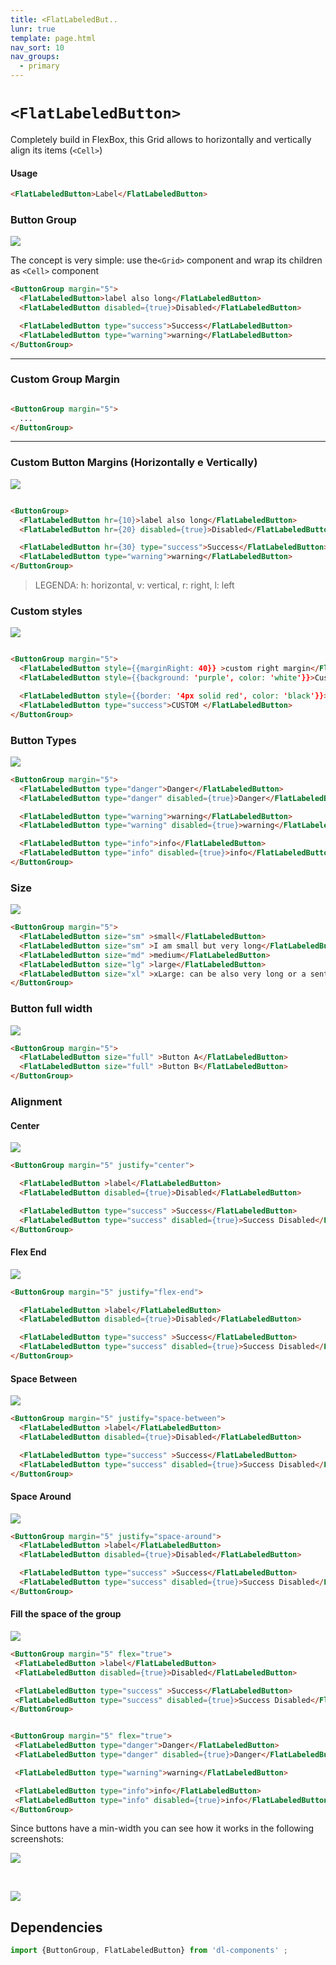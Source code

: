 ```yaml
---
title: <FlatLabeledBut..
lunr: true
template: page.html
nav_sort: 10
nav_groups:
  - primary
---
```



# `<FlatLabeledButton>`

Completely build in FlexBox, this Grid allows to horizontally and vertically align its items (`<Cell>`)


#### Usage

```html
<FlatLabeledButton>Label</FlatLabeledButton>
```


### Button Group

![](../assets/images/dl-components/ui/flat-labeled-button/button_group.jpg)


The concept is very simple: use the`<Grid>` component and wrap its children as `<Cell>` component

```html
<ButtonGroup margin="5">
  <FlatLabeledButton>label also long</FlatLabeledButton>
  <FlatLabeledButton disabled={true}>Disabled</FlatLabeledButton>

  <FlatLabeledButton type="success">Success</FlatLabeledButton>
  <FlatLabeledButton type="warning">warning</FlatLabeledButton>
</ButtonGroup>
```

---

###  Custom Group Margin

```html

<ButtonGroup margin="5">
  ...
</ButtonGroup>
```


---

### Custom Button Margins (Horizontally e Vertically)

![](../assets/images/dl-components/ui/flat-labeled-button/button_margin.jpg)


```html

<ButtonGroup>
  <FlatLabeledButton hr={10}>label also long</FlatLabeledButton>
  <FlatLabeledButton hr={20} disabled={true}>Disabled</FlatLabeledButton>

  <FlatLabeledButton hr={30} type="success">Success</FlatLabeledButton>
  <FlatLabeledButton type="warning">warning</FlatLabeledButton>
</ButtonGroup>
```

> LEGENDA: h: horizontal, v: vertical, r: right, l: left






###  Custom styles

![](../assets/images/dl-components/ui/flat-labeled-button/button_custom_style.jpg)


```html

<ButtonGroup margin="5">
  <FlatLabeledButton style={{marginRight: 40}} >custom right margin</FlatLabeledButton>
  <FlatLabeledButton style={{background: 'purple', color: 'white'}}>Custom color</FlatLabeledButton>

  <FlatLabeledButton style={{border: '4px solid red', color: 'black'}}>Success</FlatLabeledButton>
  <FlatLabeledButton type="success">CUSTOM </FlatLabeledButton>
</ButtonGroup>
```




###  Button Types

![](../assets/images/dl-components/ui/flat-labeled-button/button_type.jpg)


```html
<ButtonGroup margin="5">
  <FlatLabeledButton type="danger">Danger</FlatLabeledButton>
  <FlatLabeledButton type="danger" disabled={true}>Danger</FlatLabeledButton>

  <FlatLabeledButton type="warning">warning</FlatLabeledButton>
  <FlatLabeledButton type="warning" disabled={true}>warning</FlatLabeledButton>

  <FlatLabeledButton type="info">info</FlatLabeledButton>
  <FlatLabeledButton type="info" disabled={true}>info</FlatLabeledButton>
</ButtonGroup>
```







###  Size

![](../assets/images/dl-components/ui/flat-labeled-button/button_size.jpg)

```html
<ButtonGroup margin="5">
  <FlatLabeledButton size="sm" >small</FlatLabeledButton>
  <FlatLabeledButton size="sm" >I am small but very long</FlatLabeledButton>
  <FlatLabeledButton size="md" >medium</FlatLabeledButton>
  <FlatLabeledButton size="lg" >large</FlatLabeledButton>
  <FlatLabeledButton size="xl" >xLarge: can be also very long or a sentence<br/>multiline</FlatLabeledButton>
</ButtonGroup>
```







###  Button full width

![](../assets/images/dl-components/ui/flat-labeled-button/button_full_width.jpg)

```html
<ButtonGroup margin="5">
  <FlatLabeledButton size="full" >Button A</FlatLabeledButton>
  <FlatLabeledButton size="full" >Button B</FlatLabeledButton>
</ButtonGroup>
```



###  Alignment

#### Center
![](../assets/images/dl-components/ui/flat-labeled-button/align_center.jpg)

```html
<ButtonGroup margin="5" justify="center">

  <FlatLabeledButton >label</FlatLabeledButton>
  <FlatLabeledButton disabled={true}>Disabled</FlatLabeledButton>

  <FlatLabeledButton type="success" >Success</FlatLabeledButton>
  <FlatLabeledButton type="success" disabled={true}>Success Disabled</FlatLabeledButton>
</ButtonGroup>
```

#### Flex End
![](../assets/images/dl-components/ui/flat-labeled-button/align_flex_end.jpg)

```html
<ButtonGroup margin="5" justify="flex-end">

  <FlatLabeledButton >label</FlatLabeledButton>
  <FlatLabeledButton disabled={true}>Disabled</FlatLabeledButton>

  <FlatLabeledButton type="success" >Success</FlatLabeledButton>
  <FlatLabeledButton type="success" disabled={true}>Success Disabled</FlatLabeledButton>
</ButtonGroup>
```


#### Space Between
![](../assets/images/dl-components/ui/flat-labeled-button/align_space-between.jpg)

```html
<ButtonGroup margin="5" justify="space-between">
  <FlatLabeledButton >label</FlatLabeledButton>
  <FlatLabeledButton disabled={true}>Disabled</FlatLabeledButton>

  <FlatLabeledButton type="success" >Success</FlatLabeledButton>
  <FlatLabeledButton type="success" disabled={true}>Success Disabled</FlatLabeledButton>
</ButtonGroup>
```


#### Space Around
![](../assets/images/dl-components/ui/flat-labeled-button/align_space-around.jpg)

```html
<ButtonGroup margin="5" justify="space-around">
  <FlatLabeledButton >label</FlatLabeledButton>
  <FlatLabeledButton disabled={true}>Disabled</FlatLabeledButton>

  <FlatLabeledButton type="success" >Success</FlatLabeledButton>
  <FlatLabeledButton type="success" disabled={true}>Success Disabled</FlatLabeledButton>
</ButtonGroup>
```




#### Fill the space of the group
![](../assets/images/dl-components/ui/flat-labeled-button/button_gropus_full_width_2.jpg)

```html
<ButtonGroup margin="5" flex="true">
 <FlatLabeledButton >label</FlatLabeledButton>
 <FlatLabeledButton disabled={true}>Disabled</FlatLabeledButton>

 <FlatLabeledButton type="success" >Success</FlatLabeledButton>
 <FlatLabeledButton type="success" disabled={true}>Success Disabled</FlatLabeledButton>
</ButtonGroup>


<ButtonGroup margin="5" flex="true">
 <FlatLabeledButton type="danger">Danger</FlatLabeledButton>
 <FlatLabeledButton type="danger" disabled={true}>Danger</FlatLabeledButton>

 <FlatLabeledButton type="warning">warning</FlatLabeledButton>

 <FlatLabeledButton type="info">info</FlatLabeledButton>
 <FlatLabeledButton type="info" disabled={true}>info</FlatLabeledButton>
</ButtonGroup>
```

Since buttons have a min-width you can see how it works in the following screenshots:

![](../assets/images/dl-components/ui/flat-labeled-button/button_gropus_full_width.jpg)

<br />

![](../assets/images/dl-components/ui/flat-labeled-button/button_gropus_full_width_1.jpg)

## Dependencies


```javascript
import {ButtonGroup, FlatLabeledButton} from 'dl-components' ;
```
